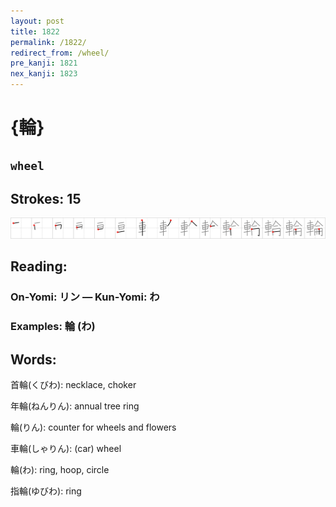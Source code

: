 ```yaml
---
layout: post
title: 1822
permalink: /1822/
redirect_from: /wheel/
pre_kanji: 1821
nex_kanji: 1823
---
```


# {輪}

## `wheel`

## Strokes: 15

<div class="stroke"><img src="../images/E8BCAA.png" /></div>

## Reading:

### On-Yomi: リン &mdash; Kun-Yomi: わ

### Examples: 輪 (わ)

## Words:

首輪(くびわ): necklace, choker

年輪(ねんりん): annual tree ring

輪(りん): counter for wheels and flowers

車輪(しゃりん): (car) wheel

輪(わ): ring, hoop, circle

指輪(ゆびわ): ring
